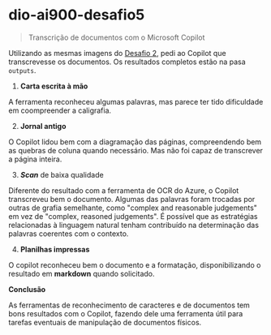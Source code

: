 # dio-ai900-desafio5
> Transcrição de documentos com o Microsoft Copilot

Utilizando as mesmas imagens do [Desafio 2](https://github.com/lizagfonseca/dio-ai900-desafio2), pedi ao Copilot que transcrevesse os documentos. Os resultados completos estão na pasa `outputs`.

1. **Carta escrita à mão**

A ferramenta reconheceu algumas palavras, mas parece ter tido dificuldade em coompreender a caligrafia.

2. **Jornal antigo**

O Copilot lidou bem com a diagramação das páginas, compreendendo bem as quebras de coluna quando necessário. Mas não foi capaz de transcrever a página inteira.

3. **_Scan_** de baixa qualidade

Diferente do resultado com a ferramenta de OCR do Azure, o Copilot transcreveu bem o documento. Algumas das palavras foram trocadas por outras de grafia semelhante, como "complex and reasonable judgements" em vez de "complex, reasoned judgements". É possível que as estratégias relacionadas à linguagem natural tenham contribuído na determinação das palavras coerentes com o contexto.

4. **Planilhas impressas**

O copilot reconheceu bem o documento e a formatação, disponibilizando o resultado em **markdown** quando solicitado.

**Conclusão**

As ferramentas de reconhecimento de caracteres e de documentos tem bons resultados com o Copilot, fazendo dele uma ferramenta útil para tarefas eventuais de manipulação de documentos físicos.